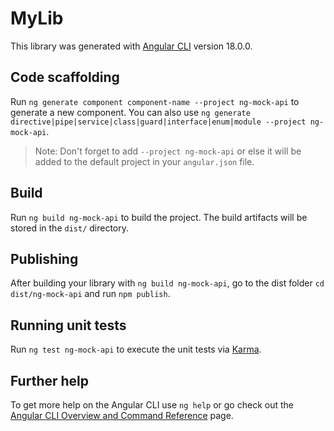 # MyLib

This library was generated with [Angular CLI](https://github.com/angular/angular-cli) version 18.0.0.

## Code scaffolding

Run `ng generate component component-name --project ng-mock-api` to generate a new component. You can also use `ng generate directive|pipe|service|class|guard|interface|enum|module --project ng-mock-api`.
> Note: Don't forget to add `--project ng-mock-api` or else it will be added to the default project in your `angular.json` file. 

## Build

Run `ng build ng-mock-api` to build the project. The build artifacts will be stored in the `dist/` directory.

## Publishing

After building your library with `ng build ng-mock-api`, go to the dist folder `cd dist/ng-mock-api` and run `npm publish`.

## Running unit tests

Run `ng test ng-mock-api` to execute the unit tests via [Karma](https://karma-runner.github.io).

## Further help

To get more help on the Angular CLI use `ng help` or go check out the [Angular CLI Overview and Command Reference](https://angular.dev/tools/cli) page.

